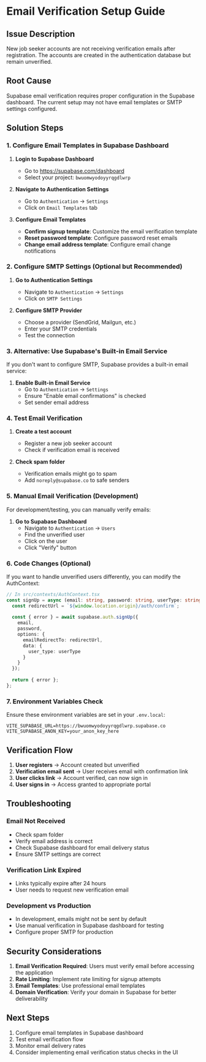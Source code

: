 # Email Verification Setup Guide

## Issue Description
New job seeker accounts are not receiving verification emails after registration. The accounts are created in the authentication database but remain unverified.

## Root Cause
Supabase email verification requires proper configuration in the Supabase dashboard. The current setup may not have email templates or SMTP settings configured.

## Solution Steps

### 1. Configure Email Templates in Supabase Dashboard

1. **Login to Supabase Dashboard**
   - Go to https://supabase.com/dashboard
   - Select your project: `bwuomwyodoyyrqgdlwrp`

2. **Navigate to Authentication Settings**
   - Go to `Authentication` → `Settings`
   - Click on `Email Templates` tab

3. **Configure Email Templates**
   - **Confirm signup template**: Customize the email verification template
   - **Reset password template**: Configure password reset emails
   - **Change email address template**: Configure email change notifications

### 2. Configure SMTP Settings (Optional but Recommended)

1. **Go to Authentication Settings**
   - Navigate to `Authentication` → `Settings`
   - Click on `SMTP Settings`

2. **Configure SMTP Provider**
   - Choose a provider (SendGrid, Mailgun, etc.)
   - Enter your SMTP credentials
   - Test the connection

### 3. Alternative: Use Supabase's Built-in Email Service

If you don't want to configure SMTP, Supabase provides a built-in email service:

1. **Enable Built-in Email Service**
   - Go to `Authentication` → `Settings`
   - Ensure "Enable email confirmations" is checked
   - Set sender email address

### 4. Test Email Verification

1. **Create a test account**
   - Register a new job seeker account
   - Check if verification email is received

2. **Check spam folder**
   - Verification emails might go to spam
   - Add `noreply@supabase.co` to safe senders

### 5. Manual Email Verification (Development)

For development/testing, you can manually verify emails:

1. **Go to Supabase Dashboard**
   - Navigate to `Authentication` → `Users`
   - Find the unverified user
   - Click on the user
   - Click "Verify" button

### 6. Code Changes (Optional)

If you want to handle unverified users differently, you can modify the AuthContext:

```typescript
// In src/contexts/AuthContext.tsx
const signUp = async (email: string, password: string, userType: string) => {
  const redirectUrl = `${window.location.origin}/auth/confirm`;
  
  const { error } = await supabase.auth.signUp({
    email,
    password,
    options: {
      emailRedirectTo: redirectUrl,
      data: {
        user_type: userType
      }
    }
  });
  
  return { error };
};
```

### 7. Environment Variables Check

Ensure these environment variables are set in your `.env.local`:

```env
VITE_SUPABASE_URL=https://bwuomwyodoyyrqgdlwrp.supabase.co
VITE_SUPABASE_ANON_KEY=your_anon_key_here
```

## Verification Flow

1. **User registers** → Account created but unverified
2. **Verification email sent** → User receives email with confirmation link
3. **User clicks link** → Account verified, can now sign in
4. **User signs in** → Access granted to appropriate portal

## Troubleshooting

### Email Not Received
- Check spam folder
- Verify email address is correct
- Check Supabase dashboard for email delivery status
- Ensure SMTP settings are correct

### Verification Link Expired
- Links typically expire after 24 hours
- User needs to request new verification email

### Development vs Production
- In development, emails might not be sent by default
- Use manual verification in Supabase dashboard for testing
- Configure proper SMTP for production

## Security Considerations

1. **Email Verification Required**: Users must verify email before accessing the application
2. **Rate Limiting**: Implement rate limiting for signup attempts
3. **Email Templates**: Use professional email templates
4. **Domain Verification**: Verify your domain in Supabase for better deliverability

## Next Steps

1. Configure email templates in Supabase dashboard
2. Test email verification flow
3. Monitor email delivery rates
4. Consider implementing email verification status checks in the UI 